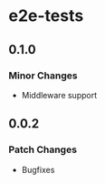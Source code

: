 # e2e-tests

## 0.1.0

### Minor Changes

- Middleware support

## 0.0.2

### Patch Changes

- Bugfixes

